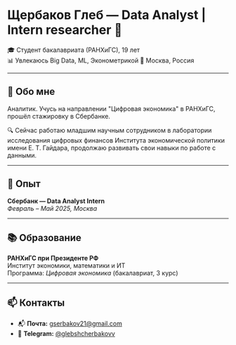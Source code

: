 # Щербаков Глеб — Data Analyst | Intern researcher 👋

🎓 Студент бакалавриата (РАНХиГС), 19 лет  
📊 Увлекаюсь Big Data, ML, Эконометрикой
📍 Москва, Россия  

---

## 🧭 Обо мне

Аналитик. Учусь на направлении "Цифровая экономика" в РАНХиГС, прошёл стажировку в Сбербанке.

🔍 Сейчас работаю младшим научным сотрудником в лаборатории исследования цифровых финансов Института экономической политики имени Е. Т. Гайдара, продолжаю развивать свои навыки по работе с данными. 

---

## 💼 Опыт

**Сбербанк — Data Analyst Intern**  
_Февраль – Май 2025, Москва_

---

## 📚 Образование

**РАНХиГС при Президенте РФ**  
Институт экономики, математики и ИТ  
Программа: _Цифровая экономика_ (бакалавриат, 3 курс)

---

## 📫 Контакты

- 📬 **Почта:** [gserbakov21@gmail.com](mailto:gserbakov21@gmail.com)  
- 💬 **Telegram:** [@glebshcherbakovv](https://t.me/glebshcherbakovv)  

